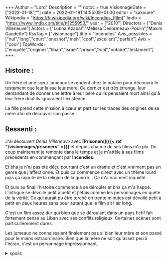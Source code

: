 +++
Author = "Lord"
Description = ""
notoc = true
VisionnageDate = ["2022-01-18",""]
date = 2022-01-19T14:55:09+01:00
editor = "kakoune"
Wikipedia = "https://fr.wikipedia.org/wiki/Incendies_(film)"
Imdb = "https://www.imdb.com/title/tt1255953/"
year = ["2010"]
Directors = ["Denis Villeneuve"]
Actors = ["Lubna Azabal","Mélissa Désormeaux-Poulin","Maxim Gaudette"]
RssTag = ["visionnage"]
title = "Incendies"
Avis_possibles = ["nul","long","court","oneshot","meh","cool","excellent","parfait"]
Avis = ["cool"] 
TopWords=["enquête","origines","liban","israel","prison","viol","notaire","testament"]
+++
## Histoire :
Un frère et une sœur jumeaux se rendent chez le notaire pour découvrir le testament que leur laisse leur mère.
Ce dernier est très étrange, leur demandant de donner une lettre à leur père qu'ils pensaient mort ainsi qu'à leur frère dont ils ignoraient l'existence.

La fille prend cette mission à cœur et part sur les traces des origines de sa mère afin de découvrir son passé.

## Ressenti :
J'ai découvert *Denis Villeneuve* avec **[Prisoners]({{< ref "/visionnages/prisoners" >}})** et depuis chacun de ses films m'a plu.
Du coup maintenant je remonte dans le temps et je m'attèle à ses films précédents en commençant par **Incendies**.

Et bha je n'ai pas été déçu pourtant c'est un drame et c'est vraiment pas un genre que j'affectionne.
Et puis ça commence direct avec un thème lourd puis ça rajoute de la religion de la guerre…
Ça m'a vraiment inquiété.

Et puis au final l'histoire commence à se dérouler et bha ça m'a happé.
L'intrigue se dévoile petit à petit et j'étais comme les personnages en quête de la vérité.
Ce qui aurait pu être torché en trente minutes est dévoilé petit à petit en deux heures sans pour autant que le film ait l'air long.

C'est un film assez dur qui bien que se déroulant dans un pays fictif fait fortement pensé au Liban avec ses conflits religieux.
Certaines scènes sont particulièrement dures.

Les jumeaux ne connaissaient finalement pas si bien leur mère et son passé pour le moins extraordinaire.
Bien que la mère ne soit qu'assez peu à l'écran, c'est un personnage impressionnant.

<details><summary>spoils</summary>
Au final la révélation que le père et le frère sont en fait la même personne intervient à la toute fin.
Et même si dans la majorité des cas ça serait difficilement crédible et que ça ressemble limite à une télénovela bas de gamme, toute la façon dont le film est réalisé et mené bha … ça fait qu'au final ça s'accepte.

C'est vrai que c'est une pirouette un peu alambiquée mais c'est un film qui semble plutôt réaliste et posé.
Il n'est pas dans la surenchère avec des rebondissements saugrenus ce qui fait que la pillule passe.

La force psychologique de la mère qui parvient à continuer à aimer son fils bien qu'elle soit au courant que c'était son bourreau et violeur est admirable.
Elle souhaite stopper l'engrenage de la haine globalement et elle l'applique également à elle-même.
Bravo.
</details>
